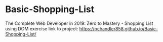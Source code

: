 # Basic-Shopping-List
The Complete Web Developer in 2019: Zero to Mastery - Shopping List using DOM exercise
link to project: https://pchandler858.github.io/Basic-Shopping-List/
